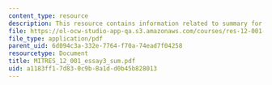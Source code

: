```yaml
---
content_type: resource
description: This resource contains information related to summary for essay 3.
file: https://ol-ocw-studio-app-qa.s3.amazonaws.com/courses/res-12-001-topics-in-fluid-dynamics-spring-2010/a1183ff17d830c9b8a1dd0b45b828013_MITRES_12_001_essay3_sum.pdf
file_type: application/pdf
parent_uid: 6d094c3a-332e-7764-f70a-74ead7f04258
resourcetype: Document
title: MITRES_12_001_essay3_sum.pdf
uid: a1183ff1-7d83-0c9b-8a1d-d0b45b828013
---
```

